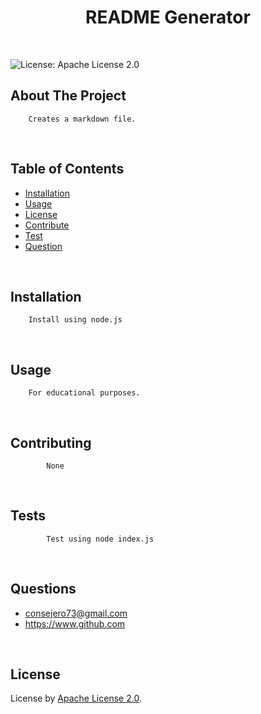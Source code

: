 <div align="center"> 

# README Generator
 </div> 

<br> 

![License: Apache License 2.0](https://img.shields.io/badge/License-Apache:2.0-blue)

## About The Project
 

        Creates a markdown file.


<br>

## Table of Contents
 

- [Installation](#installation)
- [Usage](#usage)
- [License](#license)
- [Contribute](#contributing)
- [Test](#tests)
- [Question](#questions)

<br>

## Installation
 

        Install using node.js
 
<br>

## Usage
 

        For educational purposes.
 
<br>

## Contributing
 

            None
<br>

## Tests
 

            Test using node index.js
<br>

## Questions
 - consejero73@gmail.com
 - https://www.github.com
 

<br>

## License


License by [Apache License 2.0](https://choosealicense.com/licenses/apache-2.0/). 